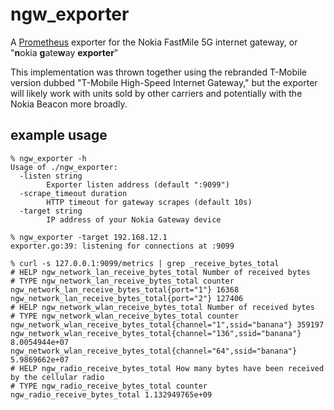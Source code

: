 # ngw_exporter

A [Prometheus](https://prometheus.io/) exporter for the Nokia FastMile 5G internet gateway, or "**n**okia **g**ate**w**ay **exporter**"

This implementation was thrown together using the rebranded T-Mobile version dubbed "T-Mobile High-Speed Internet Gateway," but the exporter will likely work with units sold by other carriers and potentially with the Nokia Beacon more broadly.

## example usage
```
% ngw_exporter -h
Usage of ./ngw_exporter:
  -listen string
    	Exporter listen address (default ":9099")
  -scrape_timeout duration
    	HTTP timeout for gateway scrapes (default 10s)
  -target string
    	IP address of your Nokia Gateway device

% ngw_exporter -target 192.168.12.1
exporter.go:39: listening for connections at :9099

% curl -s 127.0.0.1:9099/metrics | grep _receive_bytes_total
# HELP ngw_network_lan_receive_bytes_total Number of received bytes
# TYPE ngw_network_lan_receive_bytes_total counter
ngw_network_lan_receive_bytes_total{port="1"} 16368
ngw_network_lan_receive_bytes_total{port="2"} 127406
# HELP ngw_network_wlan_receive_bytes_total Number of received bytes
# TYPE ngw_network_wlan_receive_bytes_total counter
ngw_network_wlan_receive_bytes_total{channel="1",ssid="banana"} 359197
ngw_network_wlan_receive_bytes_total{channel="136",ssid="banana"} 8.0054944e+07
ngw_network_wlan_receive_bytes_total{channel="64",ssid="banana"} 5.9869662e+07
# HELP ngw_radio_receive_bytes_total How many bytes have been received by the cellular radio
# TYPE ngw_radio_receive_bytes_total counter
ngw_radio_receive_bytes_total 1.132949765e+09
```
